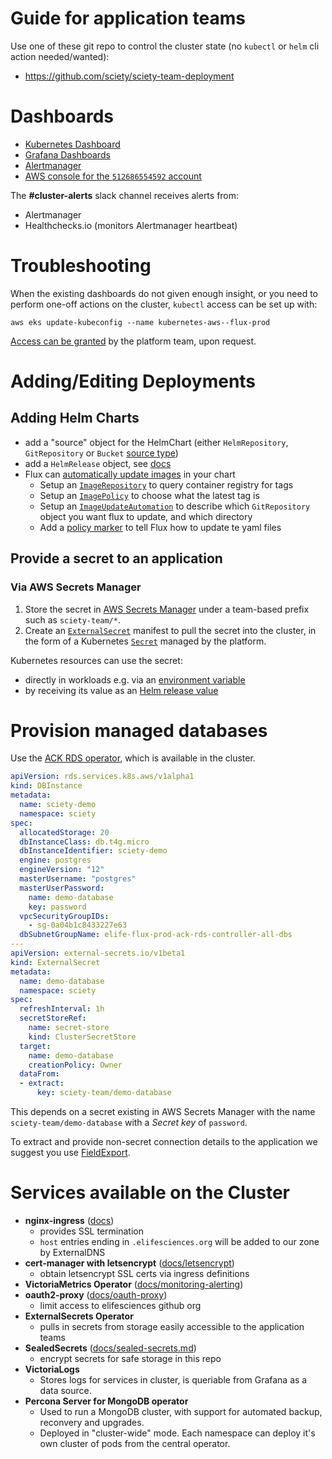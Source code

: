 # Guide for application teams

Use one of these git repo to control the cluster state (no `kubectl` or `helm` cli action needed/wanted):

- https://github.com/sciety/sciety-team-deployment

Dashboards
==========

- [Kubernetes Dashboard](https://k8s-dashboard.flux-prod.elifesciences.org)
- [Grafana Dashboards](https://grafana.flux-prod.elifesciences.org/dashboards)
- [Alertmanager](https://alertmanager.flux-prod.elifesciences.org)
- [AWS console for the `512686554592` account](https://512686554592.signin.aws.amazon.com/)

The __#cluster-alerts__ slack channel receives alerts from:

- Alertmanager
- Healthchecks.io (monitors Alertmanager heartbeat)

Troubleshooting
===============

When the existing dashboards do not given enough insight, or you need to perform one-off actions on the cluster, `kubectl` access can be set up with:

```
aws eks update-kubeconfig --name kubernetes-aws--flux-prod
```

[Access can be granted](https://github.com/elifesciences/kubernetes-cluster-provisioning/blob/main/clusters/flux-prod/main.tf#L79) by the platform team, upon request.

Adding/Editing Deployments
==========================

Adding Helm Charts
------------------

-   add a "source" object for the HelmChart (either `HelmRepository`, `GitRepository` or `Bucket` [source type](https://fluxcd.io/docs/components/source/))
-   add a `HelmRelease` object, see
    [docs](https://fluxcd.io/docs/components/helm/helmreleases/)
-   Flux can [automatically update
    images](https://docs.fluxcd.io/en/1.19.0/references/helm-operator-integration/)
    in your chart
    -   Setup an [`ImageRepository`](https://fluxcd.io/docs/components/image/imagerepositories/) to query container registry for tags
    -   Setup an [`ImagePolicy`](https://fluxcd.io/docs/components/image/imagepolicies/) to choose what the latest tag is
    -   Setup an [`ImageUpdateAutomation`](https://fluxcd.io/docs/components/image/imageupdateautomations/) to describe which `GitRepository` object you want flux to update, and which directory
    -   Add a [policy marker](https://fluxcd.io/docs/guides/image-update/#configure-image-update-for-custom-resources) to tell Flux how to update te yaml files

Provide a secret to an application
----------------------------------

### Via AWS Secrets Manager

1. Store the secret in [AWS Secrets Manager](https://us-east-1.console.aws.amazon.com/secretsmanager/listsecrets?region=us-east-1) under a team-based prefix such as `sciety-team/*`.
1. Create an [`ExternalSecret`](https://external-secrets.io/latest/api/spec/#external-secrets.io/v1beta1.ExternalSecret) manifest to pull the secret into the cluster, in the form of a Kubernetes [`Secret`](https://kubernetes.io/docs/concepts/configuration/secret/) managed by the platform.

Kubernetes resources can use the secret:

- directly in workloads e.g. via an [environment variable](https://kubernetes.io/docs/reference/kubernetes-api/workload-resources/pod-v1/#environment-variables)
- by receiving its value as an [Helm release value](https://fluxcd.io/flux/components/helm/helmreleases/#values-references)


Provision managed databases
===========================

Use the [ACK RDS operator](https://aws-controllers-k8s.github.io/community/docs/tutorials/rds-example/#deploy-database-instances), which is available in the cluster.

```yaml
apiVersion: rds.services.k8s.aws/v1alpha1
kind: DBInstance
metadata:
  name: sciety-demo
  namespace: sciety
spec:
  allocatedStorage: 20
  dbInstanceClass: db.t4g.micro
  dbInstanceIdentifier: sciety-demo
  engine: postgres
  engineVersion: "12"
  masterUsername: "postgres"
  masterUserPassword:
    name: demo-database
    key: password
  vpcSecurityGroupIDs:
    - sg-0a04b1c8433227e63
  dbSubnetGroupName: elife-flux-prod-ack-rds-controller-all-dbs
---
apiVersion: external-secrets.io/v1beta1
kind: ExternalSecret
metadata:
  name: demo-database
  namespace: sciety
spec:
  refreshInterval: 1h
  secretStoreRef:
    name: secret-store
    kind: ClusterSecretStore
  target:
    name: demo-database
    creationPolicy: Owner
  dataFrom:
  - extract:
      key: sciety-team/demo-database
```

This depends on a secret existing in AWS Secrets Manager with the name `sciety-team/demo-database` with a _Secret key_ of `password`.

To extract and provide non-secret connection details to the application we suggest you use [FieldExport](https://aws-controllers-k8s.github.io/community/docs/tutorials/rds-example/#connect-to-database-instances).


Services available on the Cluster
=================================

- __nginx-ingress__ ([docs](https://kubernetes.github.io/ingress-nginx/))
  - provides SSL termination
  - `host` entries ending in `.elifesciences.org` will be added to our zone by ExternalDNS
- __cert-manager with letsencrypt__ ([docs/letsencrypt](docs/letsencrypt.md))
  - obtain letsencrypt SSL certs via ingress definitions
- __VictoriaMetrics Operator__ ([docs/monitoring-alerting](docs/monitoring-alerting.md))
- __oauth2-proxy__  ([docs/oauth-proxy](docs/oauth-proxy.md))
  - limit access to elifesciences github org
- __ExternalSecrets Operator__
  - pulls in secrets from storage easily accessible to the application teams
- __SealedSecrets__ ([docs/sealed-secrets.md](docs/sealed-secrets.md))
  - encrypt secrets for safe storage in this repo
- __VictoriaLogs__
  - Stores logs for services in cluster, is queriable from Grafana as a data source.
- __Percona Server for MongoDB operator__
  - Used to run a MongoDB cluster, with support for automated backup, reconvery and upgrades.
  - Deployed in "cluster-wide" mode. Each namespace can deploy it's own cluster of pods from the central operator.
